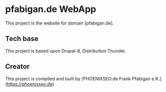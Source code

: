 # pfabigan.de WebApp

This project is the website for domain [pfabigan.de].

## Tech base

This project is based upon Drupal-8, Distribution Thunder.

## Creator

This project is compiled and built by [PHOENIXSEO.de Frank Pfabigan e.K.] (https://phoenixseo.de)

